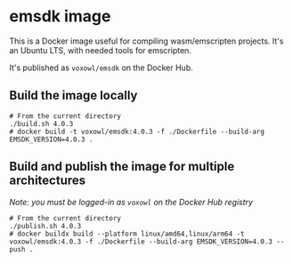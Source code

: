 # emsdk image

This is a Docker image useful for compiling wasm/emscripten projects.
It's an Ubuntu LTS, with needed tools for emscripten.

It's published as `voxowl/emsdk` on the Docker Hub.

## Build the image locally

```shell
# From the current directory
./build.sh 4.0.3
# docker build -t voxowl/emsdk:4.0.3 -f ./Dockerfile --build-arg EMSDK_VERSION=4.0.3 .
```

## Build and publish the image for multiple architectures

*Note: you must be logged-in as `voxowl` on the Docker Hub registry*

```shell
# From the current directory
./publish.sh 4.0.3
# docker buildx build --platform linux/amd64,linux/arm64 -t voxowl/emsdk:4.0.3 -f ./Dockerfile --build-arg EMSDK_VERSION=4.0.3 --push .
```
